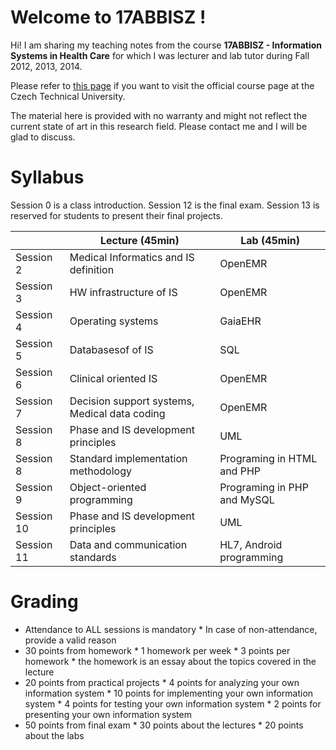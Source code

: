 # Welcome to 17ABBISZ !

Hi! I am sharing my teaching notes from the course **17ABBISZ - Information Systems in Health Care** for which I was lecturer and lab tutor during Fall 2012, 2013, 2014.

Please refer to [this page](https://predmety.fbmi.cvut.cz/17abbisz) if you want to visit the official course page at the Czech Technical University.

The material here is provided with no warranty and might not reflect the current state of art in this research field. Please contact me and I will be glad to discuss.

# Syllabus

Session 0 is a class introduction. Session 12 is the final exam. Session 13 is reserved for students to present their final projects.

|                 |Lecture (45min)                                |Lab (45min)                  |
|-----------------|-----------------------------------------------|-----------------------------|
|Session 2        |Medical Informatics and IS definition          |OpenEMR                      |
|Session 3        |HW infrastructure of IS                        |OpenEMR                      |
|Session 4        |Operating systems                              |GaiaEHR                      |
|Session 5        |Databasesof of IS                              |SQL                          |
|Session 6        |Clinical oriented IS                           |OpenEMR                      |
|Session 7        |Decision support systems, Medical data coding  |OpenEMR                      |
|Session 8        |Phase and IS development principles            |UML                          |
|Session 8        |Standard implementation methodology            |Programing in HTML and PHP   |
|Session 9        |Object-oriented programming                    |Programing in PHP and MySQL  |
|Session 10       |Phase and IS development principles            |UML                          |
|Session 11       |Data and communication standards               |HL7, Android programming     |

# Grading

* Attendance to ALL sessions is mandatory
		* In case of non-attendance, provide a valid reason 
* 30 points from homework
		* 1 homework per week
		* 3 points per homework
		* the homework is an essay about the topics covered in the lecture
* 20 points from practical projects
		* 4 points for analyzing your own information system
		* 10 points for implementing your own information system
		* 4 points for testing your own information system
		* 2 points for presenting your own information system  
* 50 points from final exam
		* 30 points about the lectures
		* 20 points about the labs
